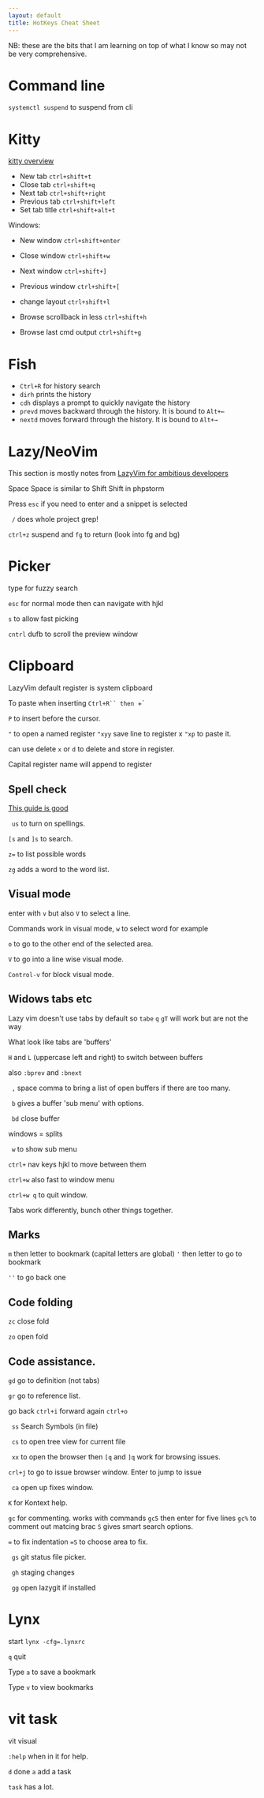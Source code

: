 ```yaml
---
layout: default
title: HotKeys Cheat Sheet
---
```

NB: these are the bits that I am learning on top of what I know so may not be very comprehensive.

# Command line

`systemctl suspend` to suspend from cli

# Kitty

[kitty overview](https://sw.kovidgoyal.net/kitty/overview/)

* New tab `ctrl+shift+t` 
* Close tab `ctrl+shift+q` 
* Next tab `ctrl+shift+right`
* Previous tab `ctrl+shift+left`
* Set tab title `ctrl+shift+alt+t`

Windows:

* New window `ctrl+shift+enter`
* Close window `ctrl+shift+w`
* Next window `ctrl+shift+]`
* Previous window `ctrl+shift+[`
* change layout `ctrl+shift+l`

* Browse scrollback in less `ctrl+shift+h`
* Browse last cmd output `ctrl+shift+g`

# Fish

* `Ctrl+R` for history search
* `dirh` prints the history
* `cdh` displays a prompt to quickly navigate the history
* `prevd` moves backward through the history. It is bound to `Alt+←`
* `nextd` moves forward through the history. It is bound to `Alt+→`

# Lazy/NeoVim
This section is mostly notes from [LazyVim for ambitious developers](https://lazyvim-ambitious-devs.phillips.codes/)

Space Space is similar to Shift Shift in phpstorm

Press `esc` if you need to enter and a snippet is selected

` /` does whole project grep!

`ctrl+z` suspend and `fg` to return (look into fg and bg)

# Picker

type for fuzzy search

`esc` for normal mode then can navigate with hjkl 

`s` to allow fast picking

`cntrl` dufb to scroll the preview window



# Clipboard

LazyVim default register is system clipboard

To paste when inserting `Ctrl+R`` then `+`

`P` to insert before the cursor. 

`"` to open a named register `"xyy` save line to register x `"xp` to paste it.

can use delete `x` or `d` to delete and store in register.

Capital register name will append to register

## Spell check
[This guide is good](https://neovim.io/doc/user/spell.html)

` us` to turn on spellings.

`[s` and `]s` to search.

`z=` to list possible words

`zg` adds a word to the word list.


## Visual mode
 enter with `v` but also `V` to select a line.

Commands work in visual mode, `w` to select word for example


`o` to go to the other end of the selected area.

`V` to go into a line wise visual mode.

`Control-v` for block visual mode.
 
## Widows tabs etc

Lazy vim doesn't use tabs by default so `tabe` `q` `gT` will work but are not the way

What look like tabs are 'buffers'

`H` and `L` (uppercase left and right) to switch between buffers

also `:bprev` and `:bnext`

` ,` space comma to bring a list of open buffers if there are too many.  

` b` gives a buffer 'sub menu' with options.

` bd` close buffer

windows = splits

` w` to show sub menu

`ctrl+` nav keys hjkl to move between them

`ctrl+w` also fast to window menu

`ctrl+w q` to quit window.

Tabs work differently, bunch other things together.

## Marks

`m` then letter to bookmark (capital letters are global)
`'` then letter to go to bookmark

`''` to go back one


## Code folding

`zc` close fold

`zo` open fold

## Code assistance.

 `gd` go to definition (not tabs)

`gr` go to reference list.

 go back `ctrl+i` forward again  `ctrl+o`

` ss` Search Symbols (in file)

` cs` to open tree view for current file

 ` xx` to open the browser then `[q` and `]q` work for browsing issues.

 `crl+j` to go to issue browser window. Enter to jump to issue

 ` ca` open up fixes window.

 `K` for Kontext help.

 `gc` for commenting. works with commands `gc5` then enter for five lines `gc%` to comment out matcing brac `S` gives smart search options.

 `=` to fix indentation `=S` to choose area to fix.

` gs` git status file picker.

` gh` staging changes

` gg` open lazygit if installed


# Lynx

start `lynx -cfg=.lynxrc`

`q` quit

Type `a` to save a bookmark

Type `v` to view bookmarks

# vit task
vit visual

`:help` when in it for help.

`d` done
`a` add a task

`task` has a lot.


